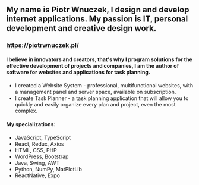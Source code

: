 ## My name is Piotr Wnuczek, I design and develop internet applications. My passion is IT, personal development and creative design work.
### https://piotrwnuczek.pl/

#### I believe in innovators and creators, that's why I program solutions for the effective development of projects and companies, I am the author of software for websites and applications for task planning.
- I created a Website System - professional, multifunctional websites, with a management panel and server space, available on subscription.
- I create Task Planner - a task planning application that will allow you to quickly and easily organize every plan and project, even the most complex.

#### My specializations:
- JavaScript, TypeScript
- React, Redux, Axios
- HTML, CSS, PHP
- WordPress, Bootstrap
- Java, Swing, AWT
- Python, NumPy, MatPlotLib
- ReactNative, Expo
